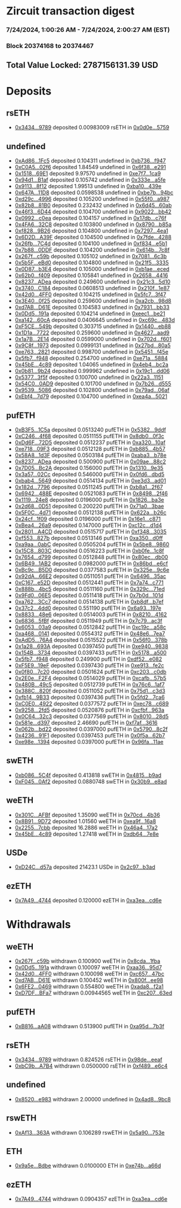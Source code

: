 # Zircuit transaction digest
### 7/24/2024, 1:00:26 AM - 7/24/2024, 2:00:27 AM (EST)
### Block 20374168 to 20374467

## Total Value Locked: 2787156131.39 USD

# Deposits
## rsETH
- [0x3434...9789](https://etherscan.io/address/0x34349c5569e7B846c3558961552D2202760A9789) deposited 0.00983009 rsETH in [0x0d0e...5759](https://etherscan.io/tx/0x34349c5569e7B846c3558961552D2202760A9789)
## undefined
- [0xAd86...1Fc5](https://etherscan.io/address/0xAd86E9bB3e10666D33D5f601F303bF006Fc01Fc5) deposited 0.104311 undefined in [0xb736...f947](https://etherscan.io/tx/0xAd86E9bB3e10666D33D5f601F303bF006Fc01Fc5)
- [0xC0A5...02f6](https://etherscan.io/address/0xC0A5C9B907ee29cb748900a006ad8bF62Ee002f6) deposited 1.84549 undefined in [0x6f38...e291](https://etherscan.io/tx/0xC0A5C9B907ee29cb748900a006ad8bF62Ee002f6)
- [0x1518...69E1](https://etherscan.io/address/0x15186f03C41b5C7F395234A7f355a7De33A369E1) deposited 9.97570 undefined in [0xe7f7...1ca9](https://etherscan.io/tx/0x15186f03C41b5C7F395234A7f355a7De33A369E1)
- [0x94d1...B1af](https://etherscan.io/address/0x94d17205d44d45E6Ec833D120808DBA8e2F4B1af) deposited 0.105742 undefined in [0x333e...a5fe](https://etherscan.io/tx/0x94d17205d44d45E6Ec833D120808DBA8e2F4B1af)
- [0x9113...8f12](https://etherscan.io/address/0x91139011671F4f153E0Fd2d06721421C8b248f12) deposited 1.99513 undefined in [0xba10...439e](https://etherscan.io/tx/0x91139011671F4f153E0Fd2d06721421C8b248f12)
- [0x647A...11D8](https://etherscan.io/address/0x647A3e3BeD8fC85d7F50b9b0d1926615088511D8) deposited 0.0598538 undefined in [0xbe7b...94bc](https://etherscan.io/tx/0x647A3e3BeD8fC85d7F50b9b0d1926615088511D8)
- [0xd29c...4996](https://etherscan.io/address/0xd29c0011506065E681aB4BF6E3F78f79F45a4996) deposited 0.105200 undefined in [0x55f0...a987](https://etherscan.io/tx/0xd29c0011506065E681aB4BF6E3F78f79F45a4996)
- [0x82b8...81B0](https://etherscan.io/address/0x82b8bf8Ebdce6f5F8fc7657FD1B79CF1811B81B0) deposited 0.232432 undefined in [0x6d45...60ab](https://etherscan.io/tx/0x82b8bf8Ebdce6f5F8fc7657FD1B79CF1811B81B0)
- [0x46f3...6D44](https://etherscan.io/address/0x46f301B4609b6185eDCe264103F794CD28cC6D44) deposited 0.104700 undefined in [0x9022...bb42](https://etherscan.io/tx/0x46f301B4609b6185eDCe264103F794CD28cC6D44)
- [0x0992...c0ea](https://etherscan.io/address/0x0992Ae3A5761464142d121f39093aC08eA3fc0ea) deposited 0.104157 undefined in [0x17db...c76f](https://etherscan.io/tx/0x0992Ae3A5761464142d121f39093aC08eA3fc0ea)
- [0x4FA6...32C8](https://etherscan.io/address/0x4FA698003D189a397642a89C5E38a8a58e4032C8) deposited 0.103800 undefined in [0x8790...b85a](https://etherscan.io/tx/0x4FA698003D189a397642a89C5E38a8a58e4032C8)
- [0xf828...9B26](https://etherscan.io/address/0xf828EFb361A0c97A145DB542A5D9347957289B26) deposited 0.104800 undefined in [0x7297...4ea1](https://etherscan.io/tx/0xf828EFb361A0c97A145DB542A5D9347957289B26)
- [0x6D2D...A39F](https://etherscan.io/address/0x6D2DC9A157A20e28155387C6Ce150AFCa7B8A39F) deposited 0.104500 undefined in [0x7fde...4288](https://etherscan.io/tx/0x6D2DC9A157A20e28155387C6Ce150AFCa7B8A39F)
- [0x26fb...7C4d](https://etherscan.io/address/0x26fb54e73b039Df15a3221B1D84C8eb5aA5c7C4d) deposited 0.104100 undefined in [0xf834...e5b1](https://etherscan.io/tx/0x26fb54e73b039Df15a3221B1D84C8eb5aA5c7C4d)
- [0x7b88...0DDF](https://etherscan.io/address/0x7b880BF7FC19E3632666cE61E807A88b733a0DDF) deposited 0.104200 undefined in [0x614b...7c8f](https://etherscan.io/tx/0x7b880BF7FC19E3632666cE61E807A88b733a0DDF)
- [0x267f...c59b](https://etherscan.io/address/0x267f7bCA1bC60580aAFEF736bdCE89d3492Fc59b) deposited 0.105102 undefined in [0x7081...6c3b](https://etherscan.io/tx/0x267f7bCA1bC60580aAFEF736bdCE89d3492Fc59b)
- [0x5b5F...eBd0](https://etherscan.io/address/0x5b5F4C7C6d31Fa693ab4EB16E5004228dc60eBd0) deposited 0.104800 undefined in [0x21f5...3335](https://etherscan.io/tx/0x5b5F4C7C6d31Fa693ab4EB16E5004228dc60eBd0)
- [0x0D87...b3E4](https://etherscan.io/address/0x0D8754c50BAbafC88B071E7b43cD8BD332a4b3E4) deposited 0.105000 undefined in [0xb1ae...eced](https://etherscan.io/tx/0x0D8754c50BAbafC88B071E7b43cD8BD332a4b3E4)
- [0x62b0...f409](https://etherscan.io/address/0x62b03375BE0b6CA59DA56951D202F64daecBf409) deposited 0.105841 undefined in [0x2658...4416](https://etherscan.io/tx/0x62b03375BE0b6CA59DA56951D202F64daecBf409)
- [0x8237...ADea](https://etherscan.io/address/0x823758d1D5bEb73316533BF12aB68B889d45ADea) deposited 0.249600 undefined in [0x21c3...5d10](https://etherscan.io/tx/0x823758d1D5bEb73316533BF12aB68B889d45ADea)
- [0x3740...C184](https://etherscan.io/address/0x37403db50E79631838cebe89a62FE2B34C31C184) deposited 0.0608513 undefined in [0x210f...1e87](https://etherscan.io/tx/0x37403db50E79631838cebe89a62FE2B34C31C184)
- [0x42d0...4FF0](https://etherscan.io/address/0x42d0fE08B1025b58EE04D5262AF8A3F01e424FF0) deposited 0.104215 undefined in [0x5fc7...3f47](https://etherscan.io/tx/0x42d0fE08B1025b58EE04D5262AF8A3F01e424FF0)
- [0x3E40...0f25](https://etherscan.io/address/0x3E400Dd844a3fB541Be0deaaC7659f25850C0f25) deposited 0.259600 undefined in [0xa2cb...98d8](https://etherscan.io/tx/0x3E400Dd844a3fB541Be0deaaC7659f25850C0f25)
- [0xd7AB...D61E](https://etherscan.io/address/0xd7AB63FDc07a17fA3F2ca3511C115Aab89C5D61E) deposited 0.104583 undefined in [0x7931...bb33](https://etherscan.io/tx/0xd7AB63FDc07a17fA3F2ca3511C115Aab89C5D61E)
- [0x0Dd5...191a](https://etherscan.io/address/0x0Dd55Bb8b7209464344a9Fa3FaA0533f32b7191a) deposited 0.104214 undefined in [0xeec1...be21](https://etherscan.io/tx/0x0Dd55Bb8b7209464344a9Fa3FaA0533f32b7191a)
- [0xa142...60cA](https://etherscan.io/address/0xa142E691ABF2116Bb3E0E402a8F542Df30C760cA) deposited 0.0406645 undefined in [0xc69c...483d](https://etherscan.io/tx/0xa142E691ABF2116Bb3E0E402a8F542Df30C760cA)
- [0xF5CE...549b](https://etherscan.io/address/0xF5CE9fc614885ceE6987fDAbf72b5c940c3e549b) deposited 0.303715 undefined in [0x1440...eb88](https://etherscan.io/tx/0xF5CE9fc614885ceE6987fDAbf72b5c940c3e549b)
- [0x1D1a...7722](https://etherscan.io/address/0x1D1a74b8aA552482B7026a5a8366964b59667722) deposited 0.259600 undefined in [0x4627...aad9](https://etherscan.io/tx/0x1D1a74b8aA552482B7026a5a8366964b59667722)
- [0x1a7B...2E14](https://etherscan.io/address/0x1a7Bc3953662bFf98Cd90dC5929F61C5B8892E14) deposited 0.0599000 undefined in [0x702d...f601](https://etherscan.io/tx/0x1a7Bc3953662bFf98Cd90dC5929F61C5B8892E14)
- [0x9C8f...1973](https://etherscan.io/address/0x9C8f92f968AC09ae6aaa5Da8FD2F41BE6a601973) deposited 0.0999131 undefined in [0x27bd...80a5](https://etherscan.io/tx/0x9C8f92f968AC09ae6aaa5Da8FD2F41BE6a601973)
- [0xe763...2821](https://etherscan.io/address/0xe763b1A701074fDEBb8C6012D9726C79876E2821) deposited 0.998700 undefined in [0x5451...f45e](https://etherscan.io/tx/0xe763b1A701074fDEBb8C6012D9726C79876E2821)
- [0x5fb7...f948](https://etherscan.io/address/0x5fb75CdFbf16036D3dbeC078D323774ccb62f948) deposited 0.254700 undefined in [0xe71a...5884](https://etherscan.io/tx/0x5fb75CdFbf16036D3dbeC078D323774ccb62f948)
- [0x45bE...4c89](https://etherscan.io/address/0x45bEaCBB0e144718e17DEAc4DD810a7501244c89) deposited 1.04065 undefined in [0x4eb4...bc2a](https://etherscan.io/tx/0x45bEaCBB0e144718e17DEAc4DD810a7501244c89)
- [0x0b81...9b24](https://etherscan.io/address/0x0b816Fa8Cb8e2F9A9fa4aB8fA138b311305f9b24) deposited 0.999962 undefined in [0x19c1...dd06](https://etherscan.io/tx/0x0b816Fa8Cb8e2F9A9fa4aB8fA138b311305f9b24)
- [0x5377...3f5f](https://etherscan.io/address/0x5377f4c635C3fCB216ae2A5AF31888D774FC3f5f) deposited 0.100700 undefined in [0x22a3...1151](https://etherscan.io/tx/0x5377f4c635C3fCB216ae2A5AF31888D774FC3f5f)
- [0x54C0...0AD9](https://etherscan.io/address/0x54C0F9c489fc7026ed69a1E5A59346506BcF0AD9) deposited 0.101700 undefined in [0x7b26...d555](https://etherscan.io/tx/0x54C0F9c489fc7026ed69a1E5A59346506BcF0AD9)
- [0x9539...5086](https://etherscan.io/address/0x95395Ce6E903394A7E8BAD4Af33eeBFc142f5086) deposited 0.102800 undefined in [0x79ad...06af](https://etherscan.io/tx/0x95395Ce6E903394A7E8BAD4Af33eeBFc142f5086)
- [0xEbf4...7d79](https://etherscan.io/address/0xEbf4E2f677703Be46CB9F9657097d76173D47d79) deposited 0.104700 undefined in [0xea4a...5021](https://etherscan.io/tx/0xEbf4E2f677703Be46CB9F9657097d76173D47d79)
## pufETH
- [0xB3F5...1C5a](https://etherscan.io/address/0xB3F523242bC51367a5e82D291fcD03378C6c1C5a) deposited 0.0513240 pufETH in [0x5382...9ddf](https://etherscan.io/tx/0xB3F523242bC51367a5e82D291fcD03378C6c1C5a)
- [0xC246...4f68](https://etherscan.io/address/0xC246576EaD7c79779b43362CaFb345E1af724f68) deposited 0.0511155 pufETH in [0x8db0...0f3c](https://etherscan.io/tx/0xC246576EaD7c79779b43362CaFb345E1af724f68)
- [0xDd6F...72D5](https://etherscan.io/address/0xDd6F7f93a0517a24902bEDb84e585322e47772D5) deposited 0.0512237 pufETH in [0xa320...10af](https://etherscan.io/tx/0xDd6F7f93a0517a24902bEDb84e585322e47772D5)
- [0xe718...09F3](https://etherscan.io/address/0xe7188466374517C3e68659711C57B6C2C39f09F3) deposited 0.0512128 pufETH in [0xb885...4b57](https://etherscan.io/tx/0xe7188466374517C3e68659711C57B6C2C39f09F3)
- [0x58A8...1d3F](https://etherscan.io/address/0x58A808280168EBC21f7604B9E417D5E9De871d3F) deposited 0.0503184 pufETH in [0xaba3...b78e](https://etherscan.io/tx/0x58A808280168EBC21f7604B9E417D5E9De871d3F)
- [0x8237...ADea](https://etherscan.io/address/0x823758d1D5bEb73316533BF12aB68B889d45ADea) deposited 0.500900 pufETH in [0x09ae...88c2](https://etherscan.io/tx/0x823758d1D5bEb73316533BF12aB68B889d45ADea)
- [0x7D05...Bc2A](https://etherscan.io/address/0x7D0511BaCEE2C13aa31fA5661984aDe8F21ABc2A) deposited 0.156000 pufETH in [0x1310...9e35](https://etherscan.io/tx/0x7D0511BaCEE2C13aa31fA5661984aDe8F21ABc2A)
- [0x3a57...02Cc](https://etherscan.io/address/0x3a573aF297AF110c4eF3A5B96A573bD5F40C02Cc) deposited 0.546000 pufETH in [0x0fd6...dbd5](https://etherscan.io/tx/0x3a573aF297AF110c4eF3A5B96A573bD5F40C02Cc)
- [0xbab4...5649](https://etherscan.io/address/0xbab43bCDc578a198E9Bbb15d0e5CC7012a5d5649) deposited 0.0514134 pufETH in [0xe3d3...ad01](https://etherscan.io/tx/0xbab43bCDc578a198E9Bbb15d0e5CC7012a5d5649)
- [0x182d...7796](https://etherscan.io/address/0x182ddef9f45dc6874cC72C98744334136d007796) deposited 0.0511245 pufETH in [0xb8a1...2f67](https://etherscan.io/tx/0x182ddef9f45dc6874cC72C98744334136d007796)
- [0x6942...488E](https://etherscan.io/address/0x694291ad34Cf15f89874C43509e2D4E9666C488E) deposited 0.0521083 pufETH in [0x8498...2f46](https://etherscan.io/tx/0x694291ad34Cf15f89874C43509e2D4E9666C488E)
- [0x1119...24e8](https://etherscan.io/address/0x1119B944F27BE8dD6121de650431328a8bC324e8) deposited 0.0196000 pufETH in [0x1826...ba3e](https://etherscan.io/tx/0x1119B944F27BE8dD6121de650431328a8bC324e8)
- [0x2d68...0D51](https://etherscan.io/address/0x2d6816f423e202ca585AA254F839557f980A0D51) deposited 0.200220 pufETH in [0x71a0...3bae](https://etherscan.io/tx/0x2d6816f423e202ca585AA254F839557f980A0D51)
- [0x5F0C...4d71](https://etherscan.io/address/0x5F0CCEAC1FB9371F245cAe8E0CCa8C2697b44d71) deposited 0.0512138 pufETH in [0x622a...b26c](https://etherscan.io/tx/0x5F0CCEAC1FB9371F245cAe8E0CCa8C2697b44d71)
- [0x24cf...1f09](https://etherscan.io/address/0x24cf31decEcf5eF2EfBD924E82E41BCeE92a1f09) deposited 0.0196000 pufETH in [0x16e1...c871](https://etherscan.io/tx/0x24cf31decEcf5eF2EfBD924E82E41BCeE92a1f09)
- [0xBea4...26a9](https://etherscan.io/address/0xBea4B238BD6e6DdD2D468Dc72a9356BE01F926a9) deposited 0.147000 pufETH in [0xc12c...d1d4](https://etherscan.io/tx/0xBea4B238BD6e6DdD2D468Dc72a9356BE01F926a9)
- [0x2801...A4CD](https://etherscan.io/address/0x2801B34856017bCA5CDf9C1d21534c6a09b6A4CD) deposited 0.0515717 pufETH in [0xf348...3035](https://etherscan.io/tx/0x2801B34856017bCA5CDf9C1d21534c6a09b6A4CD)
- [0xf553...827b](https://etherscan.io/address/0xf55334Fc45633aF17274A27E12Ef0285C800827b) deposited 0.0513146 pufETH in [0xa350...d0ff](https://etherscan.io/tx/0xf55334Fc45633aF17274A27E12Ef0285C800827b)
- [0xa9aa...0abC](https://etherscan.io/address/0xa9aa7E02AdE7DF42BB1229ee2664313c19820abC) deposited 0.0505204 pufETH in [0x5be8...9860](https://etherscan.io/tx/0xa9aa7E02AdE7DF42BB1229ee2664313c19820abC)
- [0x15C8...803C](https://etherscan.io/address/0x15C844bbEaADb3a0Ec96Cd7B18C4d9388A41803C) deposited 0.0516223 pufETH in [0xb0fe...1c8f](https://etherscan.io/tx/0x15C844bbEaADb3a0Ec96Cd7B18C4d9388A41803C)
- [0x7654...d799](https://etherscan.io/address/0x7654d490A2Fd1bea9529709c072877A480B7d799) deposited 0.0512848 pufETH in [0x80ec...db00](https://etherscan.io/tx/0x7654d490A2Fd1bea9529709c072877A480B7d799)
- [0x6B49...1AB2](https://etherscan.io/address/0x6B4989791Cc3606160de4737CDDa72cf94C81AB2) deposited 0.0982000 pufETH in [0x86bd...e6cf](https://etherscan.io/tx/0x6B4989791Cc3606160de4737CDDa72cf94C81AB2)
- [0xBc9c...B5D0](https://etherscan.io/address/0xBc9c6CD55b07844FA126b37cb515Bb374974B5D0) deposited 0.0377583 pufETH in [0x325e...9c6e](https://etherscan.io/tx/0xBc9c6CD55b07844FA126b37cb515Bb374974B5D0)
- [0x92dA...66E2](https://etherscan.io/address/0x92dAf5b756090c0D03BEE1827F7f9DD4550966E2) deposited 0.0511051 pufETH in [0x6496...35ac](https://etherscan.io/tx/0x92dAf5b756090c0D03BEE1827F7f9DD4550966E2)
- [0xC167...e52D](https://etherscan.io/address/0xC167f5B66A4dFa8f6a1913c1147b11080F92e52D) deposited 0.0512441 pufETH in [0x7a74...c771](https://etherscan.io/tx/0xC167f5B66A4dFa8f6a1913c1147b11080F92e52D)
- [0x888b...4bc5](https://etherscan.io/address/0x888b719378dEBCfBcB8AAC191557b256C97F4bc5) deposited 0.0511160 pufETH in [0x329c...71ed](https://etherscan.io/tx/0x888b719378dEBCfBcB8AAC191557b256C97F4bc5)
- [0x9Fd0...06E5](https://etherscan.io/address/0x9Fd02712b2B029fB4C6168B56F187a7D451306E5) deposited 0.0511418 pufETH in [0x7b0d...101d](https://etherscan.io/tx/0x9Fd02712b2B029fB4C6168B56F187a7D451306E5)
- [0xa762...3Cc7](https://etherscan.io/address/0xa762637d993F7C3F8a19FDdba637E36F5BA13Cc7) deposited 0.0514138 pufETH in [0xb8df...b7ef](https://etherscan.io/tx/0xa762637d993F7C3F8a19FDdba637E36F5BA13Cc7)
- [0x37c2...4dd0](https://etherscan.io/address/0x37c2Ba88d86AbeFc966A151FC7139655bEFe4dd0) deposited 0.551190 pufETH in [0x6a93...197e](https://etherscan.io/tx/0x37c2Ba88d86AbeFc966A151FC7139655bEFe4dd0)
- [0x8833...48e6](https://etherscan.io/address/0x8833c181C50757B11d48c750FC3dc43dC77F48e6) deposited 0.0514003 pufETH in [0x8210...4162](https://etherscan.io/tx/0x8833c181C50757B11d48c750FC3dc43dC77F48e6)
- [0x6836...5fBf](https://etherscan.io/address/0x68360bAA0A15f1fD456A48436B449Fa6A5795fBf) deposited 0.0511949 pufETH in [0x7c79...ac3f](https://etherscan.io/tx/0x68360bAA0A15f1fD456A48436B449Fa6A5795fBf)
- [0x6053...03a9](https://etherscan.io/address/0x6053E228beDb78E77Cee240233c31153E28403a9) deposited 0.0512842 pufETH in [0xc19c...a58c](https://etherscan.io/tx/0x6053E228beDb78E77Cee240233c31153E28403a9)
- [0xa468...0141](https://etherscan.io/address/0xa468D5Fb01C7E96bd140Ad6A0E71F7d0e0360141) deposited 0.0554312 pufETH in [0x48e6...7ea7](https://etherscan.io/tx/0xa468D5Fb01C7E96bd140Ad6A0E71F7d0e0360141)
- [0xAdD5...76A4](https://etherscan.io/address/0xAdD5e42B6699bc3Cc467B22B7dD3bD0eF1fE76A4) deposited 0.0515522 pufETH in [0x56f0...378b](https://etherscan.io/tx/0xAdD5e42B6699bc3Cc467B22B7dD3bD0eF1fE76A4)
- [0x1a28...693A](https://etherscan.io/address/0x1a287d09fB3dB08569D3CA7d23fb4299419d693A) deposited 0.0397450 pufETH in [0xe940...9838](https://etherscan.io/tx/0x1a287d09fB3dB08569D3CA7d23fb4299419d693A)
- [0x154B...3734](https://etherscan.io/address/0x154B78F602f0230d8A478C3eEead1B66ED5E3734) deposited 0.0397433 pufETH in [0x5178...a500](https://etherscan.io/tx/0x154B78F602f0230d8A478C3eEead1B66ED5E3734)
- [0x5fb7...f948](https://etherscan.io/address/0x5fb75CdFbf16036D3dbeC078D323774ccb62f948) deposited 0.249900 pufETH in [0xdf52...e082](https://etherscan.io/tx/0x5fb75CdFbf16036D3dbeC078D323774ccb62f948)
- [0xF5E9...19eF](https://etherscan.io/address/0xF5E962b3f53CD3B3eCc8117201bDBe0fBCB819eF) deposited 0.0397430 pufETH in [0xe913...fe2c](https://etherscan.io/tx/0xF5E962b3f53CD3B3eCc8117201bDBe0fBCB819eF)
- [0x0f80...7c20](https://etherscan.io/address/0x0f80f313a4C8e31E4ad9175897931F7f36017c20) deposited 0.0501624 pufETH in [0xc203...c0db](https://etherscan.io/tx/0x0f80f313a4C8e31E4ad9175897931F7f36017c20)
- [0x2E0e...F2F4](https://etherscan.io/address/0x2E0e2826Dc5dA025313D0D35b5e41Fbd15E1F2F4) deposited 0.0514029 pufETH in [0xcafb...57b5](https://etherscan.io/tx/0x2E0e2826Dc5dA025313D0D35b5e41Fbd15E1F2F4)
- [0x480B...49c5](https://etherscan.io/address/0x480Bb0d34C7CF2a1523bEA5c25001656EA5d49c5) deposited 0.0512739 pufETH in [0x76c6...1af7](https://etherscan.io/tx/0x480Bb0d34C7CF2a1523bEA5c25001656EA5d49c5)
- [0x388C...820f](https://etherscan.io/address/0x388C1f5B3bAefb66e720A53DC89E057bf8E3820f) deposited 0.0511052 pufETH in [0x75d1...c3d3](https://etherscan.io/tx/0x388C1f5B3bAefb66e720A53DC89E057bf8E3820f)
- [0xfb14...9B33](https://etherscan.io/address/0xfb1429cf72865A05fc45A6614dB9226Db8709B33) deposited 0.0397436 pufETH in [0x5fd2...7ca6](https://etherscan.io/tx/0xfb1429cf72865A05fc45A6614dB9226Db8709B33)
- [0xC0E0...4922](https://etherscan.io/address/0xC0E0748597346e6F5A92615C903Ab77594894922) deposited 0.0377572 pufETH in [0xec78...c689](https://etherscan.io/tx/0xC0E0748597346e6F5A92615C903Ab77594894922)
- [0x9258...2fd5](https://etherscan.io/address/0x9258E76A632f9a0052721026f819054fadD42fd5) deposited 0.0520876 pufETH in [0xcfbf...963a](https://etherscan.io/tx/0x9258E76A632f9a0052721026f819054fadD42fd5)
- [0x0C64...32c3](https://etherscan.io/address/0x0C64B000A4c29115E42E8c280A883EF0AA4032c3) deposited 0.0377569 pufETH in [0x8010...28d5](https://etherscan.io/tx/0x0C64B000A4c29115E42E8c280A883EF0AA4032c3)
- [0x581e...d397](https://etherscan.io/address/0x581e52c4a9d837b9DDCE5a2dcCcD2E6CD938d397) deposited 2.46690 pufETH in [0xf7af...3616](https://etherscan.io/tx/0x581e52c4a9d837b9DDCE5a2dcCcD2E6CD938d397)
- [0x062b...bd22](https://etherscan.io/address/0x062b1073a5c0e04AAd078C7a8806b8A78083bd22) deposited 0.0397000 pufETH in [0x5790...8c2f](https://etherscan.io/tx/0x062b1073a5c0e04AAd078C7a8806b8A78083bd22)
- [0x4236...91F1](https://etherscan.io/address/0x4236f70De430CDf9aDB2a0F74CDba36759F791F1) deposited 0.0397453 pufETH in [0x0f5a...62b7](https://etherscan.io/tx/0x4236f70De430CDf9aDB2a0F74CDba36759F791F1)
- [0xe98e...1394](https://etherscan.io/address/0xe98eEf0AF71e075EAf109F29aCA3e42D81471394) deposited 0.0397000 pufETH in [0x96fa...11ae](https://etherscan.io/tx/0xe98eEf0AF71e075EAf109F29aCA3e42D81471394)
## swETH
- [0xb086...5C4f](https://etherscan.io/address/0xb0864F56591d702afd5A4443180Ae1f9DB205C4f) deposited 0.413818 swETH in [0x4815...b9ad](https://etherscan.io/tx/0xb0864F56591d702afd5A4443180Ae1f9DB205C4f)
- [0xF045...0Af2](https://etherscan.io/address/0xF0458B10252f91C3B9ddcE215717FAaD87530Af2) deposited 0.0880748 swETH in [0x30b9...e8ad](https://etherscan.io/tx/0xF0458B10252f91C3B9ddcE215717FAaD87530Af2)
## weETH
- [0x301C...AFBf](https://etherscan.io/address/0x301C5e1A19752D7D6CD2383111f82755a185AFBf) deposited 1.35090 weETH in [0x70cd...4b36](https://etherscan.io/tx/0x301C5e1A19752D7D6CD2383111f82755a185AFBf)
- [0x8B91...9D72](https://etherscan.io/address/0x8B91b44d0B3b6Ebc991645B4cb841B9412A39D72) deposited 1.01560 weETH in [0xea9f...16a8](https://etherscan.io/tx/0x8B91b44d0B3b6Ebc991645B4cb841B9412A39D72)
- [0x2255...7cbb](https://etherscan.io/address/0x2255338270f06aA1e762Bef97f72c943eDef7cbb) deposited 16.2886 weETH in [0x46a4...17a2](https://etherscan.io/tx/0x2255338270f06aA1e762Bef97f72c943eDef7cbb)
- [0x45bE...4c89](https://etherscan.io/address/0x45bEaCBB0e144718e17DEAc4DD810a7501244c89) deposited 1.27418 weETH in [0xdb64...7e8e](https://etherscan.io/tx/0x45bEaCBB0e144718e17DEAc4DD810a7501244c89)
## USDe
- [0xD24C...d57a](https://etherscan.io/address/0xD24Cfe2d0fa81369ca6291c28ac5426e16B6d57a) deposited 21423.1 USDe in [0x2c97...b3ad](https://etherscan.io/tx/0xD24Cfe2d0fa81369ca6291c28ac5426e16B6d57a)
## ezETH
- [0x7A49...4744](https://etherscan.io/address/0x7A493Be5c2ce014cD049Bf178a1ac0Db1B434744) deposited 0.120000 ezETH in [0xa3ea...cd6e](https://etherscan.io/tx/0x7A493Be5c2ce014cD049Bf178a1ac0Db1B434744)
# Withdrawals
## weETH
- [0x267f...c59b](https://etherscan.io/address/0x267f7bCA1bC60580aAFEF736bdCE89d3492Fc59b) withdrawn 0.100900 weETH in [0x8cda...1fba](https://etherscan.io/tx/0x267f7bCA1bC60580aAFEF736bdCE89d3492Fc59b)
- [0x0Dd5...191a](https://etherscan.io/address/0x0Dd55Bb8b7209464344a9Fa3FaA0533f32b7191a) withdrawn 0.100097 weETH in [0xaa36...95d7](https://etherscan.io/tx/0x0Dd55Bb8b7209464344a9Fa3FaA0533f32b7191a)
- [0x42d0...4FF0](https://etherscan.io/address/0x42d0fE08B1025b58EE04D5262AF8A3F01e424FF0) withdrawn 0.100098 weETH in [0xc657...47bc](https://etherscan.io/tx/0x42d0fE08B1025b58EE04D5262AF8A3F01e424FF0)
- [0xd7AB...D61E](https://etherscan.io/address/0xd7AB63FDc07a17fA3F2ca3511C115Aab89C5D61E) withdrawn 0.100452 weETH in [0x800f...ee98](https://etherscan.io/tx/0xd7AB63FDc07a17fA3F2ca3511C115Aab89C5D61E)
- [0x6FE2...0469](https://etherscan.io/address/0x6FE2A60fe79d5858790286A40d6f0FAF4Cd80469) withdrawn 0.554800 weETH in [0xada8...f2a1](https://etherscan.io/tx/0x6FE2A60fe79d5858790286A40d6f0FAF4Cd80469)
- [0xD7DF...BFa7](https://etherscan.io/address/0xD7DF7E085214743530afF339aFC420c7c720BFa7) withdrawn 0.00944565 weETH in [0xc207...63ed](https://etherscan.io/tx/0xD7DF7E085214743530afF339aFC420c7c720BFa7)
## pufETH
- [0xB816...aA08](https://etherscan.io/address/0xB8167a03591E4cEE446fcf4ea0edd09B4B55aA08) withdrawn 0.513900 pufETH in [0xa95d...7b3f](https://etherscan.io/tx/0xB8167a03591E4cEE446fcf4ea0edd09B4B55aA08)
## rsETH
- [0x3434...9789](https://etherscan.io/address/0x34349c5569e7B846c3558961552D2202760A9789) withdrawn 0.824526 rsETH in [0x98de...eeaf](https://etherscan.io/tx/0x34349c5569e7B846c3558961552D2202760A9789)
- [0xbC9b...A7B4](https://etherscan.io/address/0xbC9beF2FB5FB8367e77Bd8b5e81DC8F1c55EA7B4) withdrawn 0.0500000 rsETH in [0xf489...e6c4](https://etherscan.io/tx/0xbC9beF2FB5FB8367e77Bd8b5e81DC8F1c55EA7B4)
## undefined
- [0x8520...e983](https://etherscan.io/address/0x8520Feed7CdC4905b7B5C3986b19642A456ce983) withdrawn 2.00000 undefined in [0x4ad8...9bc8](https://etherscan.io/tx/0x8520Feed7CdC4905b7B5C3986b19642A456ce983)
## rswETH
- [0xAf13...363A](https://etherscan.io/address/0xAf1344787272778F5d4922450857F54E2214363A) withdrawn 0.106289 rswETH in [0x5a90...753e](https://etherscan.io/tx/0xAf1344787272778F5d4922450857F54E2214363A)
## ETH
- [0x9a5e...Bdbe](https://etherscan.io/address/0x9a5e1f796B85e3B27938fc704B46709E68BEBdbe) withdrawn 0.0100000 ETH in [0xe74b...a66d](https://etherscan.io/tx/0x9a5e1f796B85e3B27938fc704B46709E68BEBdbe)
## ezETH
- [0x7A49...4744](https://etherscan.io/address/0x7A493Be5c2ce014cD049Bf178a1ac0Db1B434744) withdrawn 0.0904357 ezETH in [0xa3ea...cd6e](https://etherscan.io/tx/0x7A493Be5c2ce014cD049Bf178a1ac0Db1B434744)
